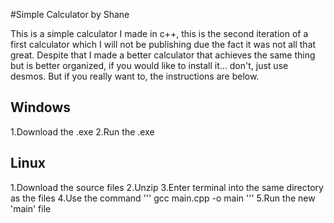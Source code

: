 #Simple Calculator by Shane

This is a simple calculator I made in c++, this is the second iteration of a first calculator which I will not be publishing due the fact it was not all that great. Despite that I made a better calculator that achieves the same thing but is better organized, if you would like to install it... don't, just use desmos. But if you really want to, the instructions are below.

Windows
---------
1.Download the .exe
2.Run the .exe

Linux
---------
1.Download the source files
2.Unzip
3.Enter terminal into the same directory as the files
4.Use the command 
    '''
    gcc main.cpp -o main
    '''
5.Run the new 'main' file
